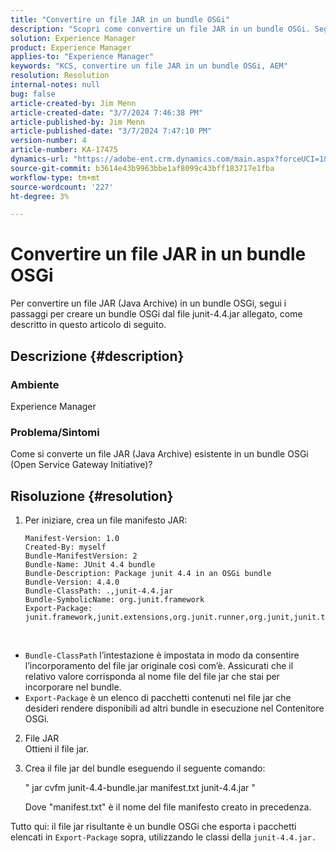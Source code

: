 ```yaml
---
title: "Convertire un file JAR in un bundle OSGi"
description: "Scopri come convertire un file JAR in un bundle OSGi. Segui l’esempio per creare un bundle OSGi dal file junit-4.4.jar allegato."
solution: Experience Manager
product: Experience Manager
applies-to: "Experience Manager"
keywords: "KCS, convertire un file JAR in un bundle OSGi, AEM"
resolution: Resolution
internal-notes: null
bug: false
article-created-by: Jim Menn
article-created-date: "3/7/2024 7:46:38 PM"
article-published-by: Jim Menn
article-published-date: "3/7/2024 7:47:10 PM"
version-number: 4
article-number: KA-17475
dynamics-url: "https://adobe-ent.crm.dynamics.com/main.aspx?forceUCI=1&pagetype=entityrecord&etn=knowledgearticle&id=93faf665-bbdc-ee11-904d-6045bd006268"
source-git-commit: b3614e43b9963bbe1af8099c43bff183717e1fba
workflow-type: tm+mt
source-wordcount: '227'
ht-degree: 3%

---
```


# Convertire un file JAR in un bundle OSGi


Per convertire un file JAR (Java Archive) in un bundle OSGi, segui i passaggi per creare un bundle OSGi dal file junit-4.4.jar allegato, come descritto in questo articolo di seguito.

## Descrizione {#description}


### <b>Ambiente</b>

Experience Manager

### <b>Problema/Sintomi</b>

Come si converte un file JAR (Java Archive) esistente in un bundle OSGi (Open Service Gateway Initiative)?


## Risoluzione {#resolution}


1. Per iniziare, crea un file manifesto JAR:


   ```
   Manifest-Version: 1.0
   Created-By: myself
   Bundle-ManifestVersion: 2
   Bundle-Name: JUnit 4.4 bundle
   Bundle-Description: Package junit 4.4 in an OSGi bundle
   Bundle-Version: 4.4.0
   Bundle-ClassPath: .,junit-4.4.jar
   Bundle-SymbolicName: org.junit.framework
   Export-Package: junit.framework,junit.extensions,org.junit.runner,org.junit,junit.textui
   ```


 
- `Bundle-ClassPath` l’intestazione è impostata in modo da consentire l’incorporamento del file jar originale così com’è. Assicurati che il relativo valore corrisponda al nome file del file jar che stai per incorporare nel bundle.
- `Export-Package` è un elenco di pacchetti contenuti nel file jar che desideri rendere disponibili ad altri bundle in esecuzione nel Contenitore OSGi.
2. File JAR\
Ottieni il file jar.
3. Crea il file jar del bundle eseguendo il seguente comando:


    &quot;
    jar cvfm junit-4.4-bundle.jar manifest.txt junit-4.4.jar
    &quot;
    
    Dove &quot;manifest.txt&quot; è il nome del file manifesto creato in precedenza.
    


Tutto qui: il file jar risultante è un bundle OSGi che esporta i pacchetti elencati in `Export-Package` sopra, utilizzando le classi della `junit-4.4.jar.`
